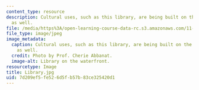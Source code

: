 ```yaml
---
content_type: resource
description: Cultural uses, such as this library, are being built on the waterfront
  as well.
file: /media/https%3A/open-learning-course-data-rc.s3.amazonaws.com/11-027-city-to-city-comparing-researching-and-writing-about-cities-spring-2006/7d209ef5fe526d5fb57b83ce325420d1_Library.jpg
file_type: image/jpeg
image_metadata:
  caption: Cultural uses, such as this library, are being built on the waterfront
    as well.
  credit: Photo by Prof. Cherie Abbanat.
  image-alt: Library on the waterfront.
resourcetype: Image
title: Library.jpg
uid: 7d209ef5-fe52-6d5f-b57b-83ce325420d1
---
```


